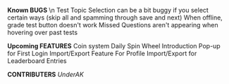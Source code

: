 **Known BUGS** \n
Test Topic Selection can be a bit buggy if you select certain ways (skip all and spamming through save and next)
When offline, grade test button doesn't work
Missed Questions aren't appearing when hovering over past tests

**Upcoming FEATURES**
Coin system
Daily Spin Wheel
Introduction Pop-up for First Login
Import/Export Feature For Profile
Import/Export for Leaderboard Entries

**CONTRIBUTERS**
_UnderAK_
